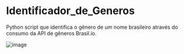 # Identificador_de_Generos
Python script que identifica o gênero de um nome brasileiro através do consumo da API de gêneros Brasil.io.

![image](https://user-images.githubusercontent.com/66979434/116244356-3d1c2e00-a73e-11eb-8cd6-92d8ca0592e2.png)
